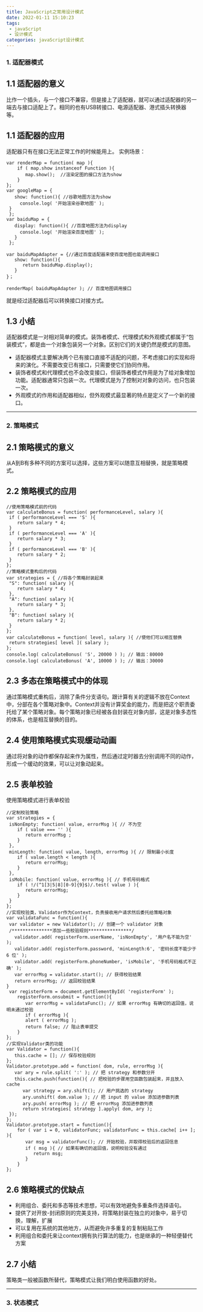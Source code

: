 ```yaml
---
title: JavaScript之常用设计模式
date: 2022-01-11 15:10:23
tags:
 - javaScript
 - 设计模式
categories: javaScript设计模式
---
```

### 1. 适配器模式
## 1.1 适配器的意义
比作一个插头，与一个接口不兼容，但是接上了适配器，就可以通过适配器的另一端去与接口适配上了。相同的也有USB转接口、电源适配器、港式插头转换器等。
## 1.1 适配器的应用
适配器只有在接口无法正常工作的时候能用上。
实例场景：
```
var renderMap = function( map ){
    if ( map.show instanceof Function ){ 
       map.show();  //渲染定图的接口方法为show
    } 
};
var googleMap = { 
   show: function(){ //谷歌地图方法为show
     console.log( '开始渲染谷歌地图' ); 
 } 
 }; 
var baiduMap = { 
   display: function(){ //百度地图方法为display
     console.log( '开始渲染百度地图' ); 
   } 
 };

var baiduMapAdapter = {//通过百度适配器来使百度地图也能调用接口
   show: function(){ 
      return baiduMap.display();
   }
}；

renderMap( baiduMapAdapter ); // 百度地图调用接口
```
就是经过适配器后可以转换接口对接方式。
## 1.3 小结
适配器模式是一对相对简单的模式。装饰者模式、代理模式和外观模式都属于“包装模式”，都是由一个对象包装另一个对象。区别它们的关键仍然是模式的意图。
- 适配器模式主要解决两个已有接口直接不适配的问题，不考虑接口的实现和将来的演化。不需要改变已有接口，只需要使它们协同作用。
- 装饰者模式和代理模式也不会改变接口，但装饰者模式作用是为了给对象增加功能。适配器通常只包装一次。代理模式是为了控制对对象的访问，也只包装一次。
- 外观模式的作用和适配器相似，但外观模式最显著的特点是定义了一个新的接口。

---
### 2. 策略模式
## 2.1 策略模式的意义
从A到B有多种不同的方案可以选择，这些方案可以随意互相替换，就是策略模式。
## 2.2 策略模式的应用
```
//使用策略模式前的代码
var calculateBonus = function( performanceLevel, salary ){ 
 if ( performanceLevel === 'S' ){ 
    return salary * 4; 
 } 
 if ( performanceLevel === 'A' ){ 
    return salary * 3; 
 } 
 if ( performanceLevel === 'B' ){ 
    return salary * 2; 
 } 
};
//策略模式重构后的代码
var strategies = { //将各个策略封装起来
 "S": function( salary ){ 
    return salary * 4; 
 }, 
 "A": function( salary ){ 
    return salary * 3; 
 }, 
 "B": function( salary ){ 
    return salary * 2; 
 } 
};
var calculateBonus = function( level, salary ){ //使他们可以相互替换
 return strategies[ level ]( salary ); 
};
console.log( calculateBonus( 'S', 20000 ) ); // 输出：80000 
console.log( calculateBonus( 'A', 10000 ) ); // 输出：30000
```
## 2.3 多态在策略模式中的体现
通过策略模式重构后，消除了条件分支语句。跟计算有关的逻辑不放在Context中，分部在各个策略对象中。Context并没有计算奖金的能力，而是把这个职责委托给了某个策略对象。每个策略对象已经被各自封装在对象内部，这是对象多态性的体系，也是相互替换的目的。

## 2.4 使用策略模式实现缓动动画
通过将对象的动作都保存起来作为属性，然后通过定时器去分别调用不同的动作，形成一个缓动的效果，可以让对象动起来。

## 2.5 表单校验
使用策略模式进行表单校验
```
//定制校验策略
var strategies = { 
 isNonEmpty: function( value, errorMsg ){ // 不为空
    if ( value === '' ){ 
       return errorMsg ; 
    } 
 }, 
 minLength: function( value, length, errorMsg ){ // 限制最小长度
    if ( value.length < length ){ 
       return errorMsg;
    } 
 }, 
 isMobile: function( value, errorMsg ){ // 手机号码格式
    if ( !/(^1[3|5|8][0-9]{9}$)/.test( value ) ){ 
       return errorMsg; 
    } 
 } 
};
//实现校验类，Validator作为Context，负责接收用户请求然后委托给策略对象
var validataFunc = function(){ 
 var validator = new Validator(); // 创建一个 validator 对象
 /***************添加一些校验规则****************/ 
   validator.add( registerForm.userName, 'isNonEmpty', '用户名不能为空' ); 
   validator.add( registerForm.password, 'minLength:6', '密码长度不能少于 6 位' ); 
   validator.add( registerForm.phoneNumber, 'isMobile', '手机号码格式不正确' ); 
   var errorMsg = validator.start(); // 获得校验结果
   return errorMsg; // 返回校验结果
} 
 var registerForm = document.getElementById( 'registerForm' ); 
    registerForm.onsubmit = function(){ 
       var errorMsg = validataFunc(); // 如果 errorMsg 有确切的返回值，说明未通过校验
       if ( errorMsg ){ 
       alert ( errorMsg ); 
       return false; // 阻止表单提交
    } 
};
//实现Validator类的功能
var Validator = function(){ 
   this.cache = []; // 保存校验规则
}; 
Validator.prototype.add = function( dom, rule, errorMsg ){ 
   var ary = rule.split( ':' ); // 把 strategy 和参数分开
   this.cache.push(function(){ // 把校验的步骤用空函数包装起来，并且放入 cache 
      var strategy = ary.shift(); // 用户挑选的 strategy 
      ary.unshift( dom.value ); // 把 input 的 value 添加进参数列表
      ary.push( errorMsg ); // 把 errorMsg 添加进参数列表
      return strategies[ strategy ].apply( dom, ary ); 
 }); 
}; 
Validator.prototype.start = function(){ 
    for ( var i = 0, validatorFunc; validatorFunc = this.cache[ i++ ]; ){ 
       var msg = validatorFunc(); // 开始校验，并取得校验后的返回信息
       if ( msg ){ // 如果有确切的返回值，说明校验没有通过
          return msg; 
       } 
    } 
};
```
## 2.6 策略模式的优缺点
- 利用组合、委托和多态等技术思想，可以有效地避免多重条件选择语句。
- 提供了对开放-封闭原则的完美支持，将策略封装在独立的对象中，易于切换，理解，扩展
- 可以复用在系统的其他地方，从而避免许多重复的复制粘贴工作
- 利用组合和委托来让context拥有执行算法的能力，也是继承的一种轻便替代方案

## 2.7 小结
策略类一般被函数所替代，策略模式让我们明白使用函数的好处。

---
### 3. 状态模式
